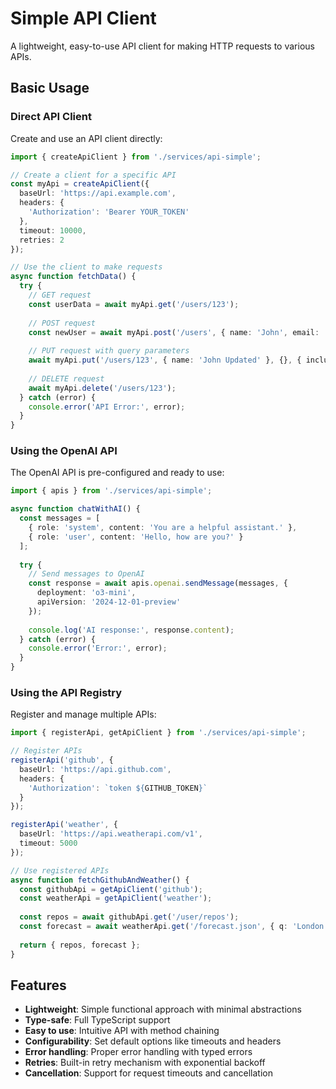 # Simple API Client

A lightweight, easy-to-use API client for making HTTP requests to various APIs.

## Basic Usage

### Direct API Client

Create and use an API client directly:

```typescript
import { createApiClient } from './services/api-simple';

// Create a client for a specific API
const myApi = createApiClient({
  baseUrl: 'https://api.example.com',
  headers: {
    'Authorization': 'Bearer YOUR_TOKEN'
  },
  timeout: 10000,
  retries: 2
});

// Use the client to make requests
async function fetchData() {
  try {
    // GET request
    const userData = await myApi.get('/users/123');
    
    // POST request
    const newUser = await myApi.post('/users', { name: 'John', email: 'john@example.com' });
    
    // PUT request with query parameters
    await myApi.put('/users/123', { name: 'John Updated' }, {}, { include: 'details' });
    
    // DELETE request
    await myApi.delete('/users/123');
  } catch (error) {
    console.error('API Error:', error);
  }
}
```

### Using the OpenAI API

The OpenAI API is pre-configured and ready to use:

```typescript
import { apis } from './services/api-simple';

async function chatWithAI() {
  const messages = [
    { role: 'system', content: 'You are a helpful assistant.' },
    { role: 'user', content: 'Hello, how are you?' }
  ];
  
  try {
    // Send messages to OpenAI
    const response = await apis.openai.sendMessage(messages, {
      deployment: 'o3-mini',
      apiVersion: '2024-12-01-preview'
    });
    
    console.log('AI response:', response.content);
  } catch (error) {
    console.error('Error:', error);
  }
}
```

### Using the API Registry

Register and manage multiple APIs:

```typescript
import { registerApi, getApiClient } from './services/api-simple';

// Register APIs
registerApi('github', {
  baseUrl: 'https://api.github.com',
  headers: {
    'Authorization': `token ${GITHUB_TOKEN}`
  }
});

registerApi('weather', {
  baseUrl: 'https://api.weatherapi.com/v1',
  timeout: 5000
});

// Use registered APIs
async function fetchGithubAndWeather() {
  const githubApi = getApiClient('github');
  const weatherApi = getApiClient('weather');
  
  const repos = await githubApi.get('/user/repos');
  const forecast = await weatherApi.get('/forecast.json', { q: 'London', days: 3 });
  
  return { repos, forecast };
}
```

## Features

- **Lightweight**: Simple functional approach with minimal abstractions
- **Type-safe**: Full TypeScript support
- **Easy to use**: Intuitive API with method chaining
- **Configurability**: Set default options like timeouts and headers
- **Error handling**: Proper error handling with typed errors
- **Retries**: Built-in retry mechanism with exponential backoff
- **Cancellation**: Support for request timeouts and cancellation 